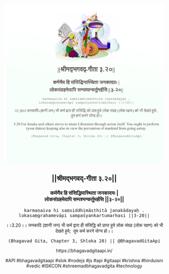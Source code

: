 <img src="../../asset/BG_3_20.png"/>
<center><h2>||श्रीमद्‍भगवद्‍-गीता ३.२०||</h2>
<h3>कर्मणैव हि संसिद्धिमास्थिता जनकादयः |<br/>लोकसंग्रहमेवापि सम्पश्यन्कर्तुमर्हसि ||३-२०||</h3>
<pre>karmaṇaiva hi saṃsiddhimāsthitā janakādayaḥ .<br/>lokasaṃgrahamevāpi sampaśyankartumarhasi ||3-20||</pre>
<p>।।3.20।। जनकादि (ज्ञानी जन) भी कर्म द्वारा ही संसिद्धि को प्राप्त हुये लोक संग्रह (लोक रक्षण) को भी देखते हुये;  तुम कर्म करने योग्य हो।।</p>
<pre>(Bhagavad Gita, Chapter 3, Shloka 20) || @BhagavadGitaApi</pre><p>https://bhagavadgitaapi.in/</p><p>#API #bhagavadgitaapi #slok #nodejs #js #api #gitaapi #krishna #hinduism #vedic #ISKCON #shreemadbhagavadgita #technology</p></center>